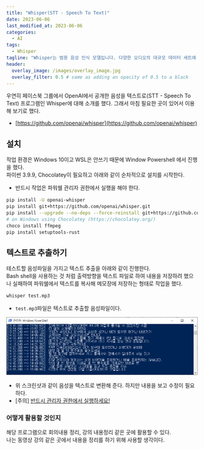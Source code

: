 ```yaml
---
title: "Whisper(STT - Speech To Text)"
date: 2023-06-06
last_modified_at: 2023-06-06
categories:
  - AI
tags:
  - Whisper
tagline: "Whisper는 범용 음성 인식 모델입니다. 다양한 오디오의 대규모 데이터 세트에 대해 학습되며 다국어 음성 인식, 음성 번역 및 언어 식별을 수행할 수 있는 멀티태스킹 모델이기도 합니다."
header:
  overlay_image: /images/overlay_image.jpg
  overlay_filter: 0.5 # same as adding an opacity of 0.5 to a black 
---
```


우연히 페이스북 그룹에서 OpenAI에서 공개한 음성을 텍스트로(STT - Speech To Text) 프로그램인 Whisper에 대해 소개를 했다. 그래서 마침 필요한 곳이 있어서 이용해 보기로 했다.

- [https://github.com/openai/whisper](https://github.com/openai/whisper)

## 설치
작업 환경은 Windows 10이고 WSL은 안쓰기 때문에 Window Powershell 에서 진행을 했다.  
파이썬 3.9.9, Chocolatey이 필요하고 아래와 같이 순차적으로 설치를 시작한다.
- 반드시 작업은 파워쉘 관리자 권한에서 실행을 해야 한다.

```bash
pip install -U openai-whisper
pip install git+https://github.com/openai/whisper.git 
pip install --upgrade --no-deps --force-reinstall git+https://github.com/openai/whisper.git
# on Windows using Chocolatey (https://chocolatey.org/)
choco install ffmpeg
pip install setuptools-rust
```
## 텍스트로 추출하기
테스트할 음성파일을 가지고 텍스트 추출을 아래와 같이 진행한다.   
Bash shell을 사용하는 것 처럼 출력방향을 텍스트 파일로 하여 내용을 저장하려 했으나 실패하여 파워쉘에서 텍스트를 복사해 메모장에 저장하는 형태로 작업을 했다.

```bash
whisper test.mp3
```

- `test.mp3`파일은 텍스트로 추출할 음성파일이다.

![](/images/2023-06-06-whisper/execute.png)

- 위 스크린샷과 같이 음성을 텍스트로 변환해 준다. 하지만 내용을 보고 수정이 필요하다.
- [주의] <u>반드시 관리자 권한에서 실행하세요!</u>

### 어떻게 활용할 것인지

해당 프로그램으로 회의내용 정리, 강의 내용정리 같은 곳에 활용할 수 있다.  
나는 동영상 강의 같은 곳에서 내용을 정리를 하기 위해 사용할 생각이다.